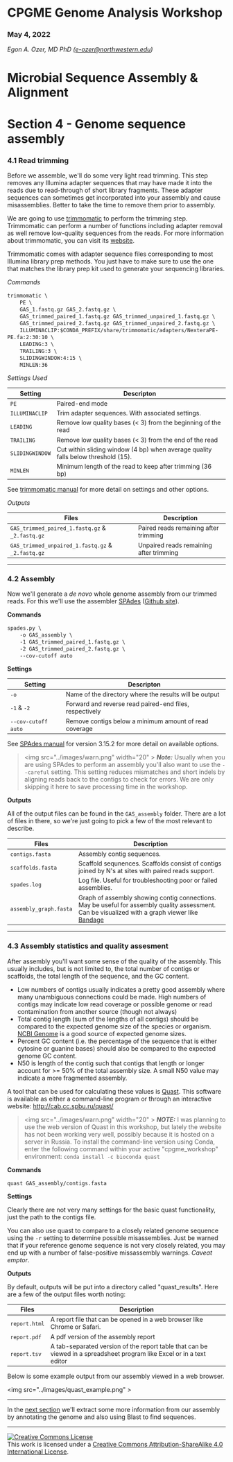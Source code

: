 # CPGME Genome Analysis Workshop

### May 4, 2022

*Egon A. Ozer, MD PhD (<e-ozer@northwestern.edu>)*  

# Microbial Sequence Assembly & Alignment

# Section 4 - Genome sequence assembly

### 4.1 Read trimming

Before we assemble, we'll do some very light read trimming. This step removes any Illumina adapter sequences that may have made it into the reads due to read-through of short library fragments. These adapter sequences can sometimes get incorporated into your assembly and cause misassemblies. Better to take the time to remove them prior to assembly. 

We are going to use [trimmomatic](http://www.usadellab.org/cms/?page=trimmomatic) to perform the trimming step. Trimmomatic can perform a number of functions including adapter removal as well remove low-quality sequences from the reads. For more information about trimmomatic, you can visit its [website](http://www.usadellab.org/cms/?page=trimmomatic). 

Trimmomatic comes with adapter sequence files corresponding to most Illumina library prep methods. You just have to make sure to use the one that matches the library prep kit used to generate your sequencing libraries.

_Commands_ 

```
trimmomatic \ 
    PE \
    GAS_1.fastq.gz GAS_2.fastq.gz \
    GAS_trimmed_paired_1.fastq.gz GAS_trimmed_unpaired_1.fastq.gz \
    GAS_trimmed_paired_2.fastq.gz GAS_trimmed_unpaired_2.fastq.gz \
    ILLUMINACLIP:$CONDA_PREFIX/share/trimmomatic/adapters/NexteraPE-PE.fa:2:30:10 \
    LEADING:3 \
    TRAILING:3 \
    SLIDINGWINDOW:4:15 \
    MINLEN:36
```    
_Settings Used_

Setting | Descripton
--- | ---
`PE` | Paired-end mode
`ILLUMINACLIP` |  Trim adapter sequences. With associated settings.
`LEADING` | Remove low quality bases (< 3) from the beginning of the read  
`TRAILING` | Remove low quality bases (< 3) from the end of the read
`SLIDINGWINDOW` | Cut within sliding window (4 bp) when average quality falls below threshold (15).
`MINLEN` | Minimum length of the read to keep after trimming (36 bp)
   

See [trimmomatic manual](http://www.usadellab.org/cms/uploads/supplementary/Trimmomatic/TrimmomaticManual_V0.32.pdf) for more detail on settings and other options.

_Outputs_

Files | Description
--- | ---
`GAS_trimmed_paired_1.fastq.gz` & `_2.fastq.gz` | Paired reads remaining after trimming
`GAS_trimmed_unpaired_1.fastq.gz` & `_2.fastq.gz` | Unpaired reads remaining after trimming 

---

### 4.2 Assembly

Now we'll generate a _de novo_ whole genome assembly from our trimmed reads. For this we'll use the assembler [SPAdes](https://cab.spbu.ru/software/spades/) ([Github site](https://github.com/ablab/spades)).  

**Commands**

```
spades.py \
    -o GAS_assembly \
    -1 GAS_trimmed_paired_1.fastq.gz \
    -2 GAS_trimmed_paired_2.fastq.gz \
    --cov-cutoff auto 
```

**Settings**

Setting | Descripton
--- | ---
`-o` | Name of the directory where the results will be output
`-1` & `-2` | Forward and reverse read paired-end files, respectively
`--cov-cutoff auto` | Remove contigs below a minimum amount of read coverage

See [SPAdes manual](https://cab.spbu.ru/files/release3.15.2/manual.html) for version 3.15.2 for more detail on available options.

> <img src="../images/warn.png" width="20" \> **_Note:_** Usually when you are using SPAdes to perform an assembly you'll also want to use the `--careful` setting. This setting reduces mismatches and short indels by aligning reads back to the contigs to check for errors. We are only skipping it here to save processing time in the workshop.

**Outputs**

All of the output files can be found in the `GAS_assembly` folder. There are a lot of files in there, so we're just going to pick a few of the most relevant to describe.

Files | Description
--- | ---
`contigs.fasta` | Assembly contig sequences.
`scaffolds.fasta` | Scaffold sequnences. Scaffolds consist of contigs joined by N's at sites with paired reads support.
`spades.log` | Log file. Useful for troubleshooting poor or failed assemblies.
`assembly_graph.fasta` | Graph of assembly showing contig connections. May be useful for assembly quality assessment. Can be visualized with a graph viewer like [Bandage](https://rrwick.github.io/Bandage/)  

---

### 4.3 Assembly statistics and quality assesment

After assembly you'll want some sense of the quality of the assembly. This usually includes, but is not limited to, the total number of contigs or scaffolds, the total length of the sequence, and the GC content. 

* Low numbers of contigs usually indicates a pretty good assembly where many unambiguous connections could be made. High numbers of contigs may indicate low read coverage or possible genome or read contamination from another source (though not always)
* Total contig length (sum of the lengths of all contigs) should be compared to the expected genome size of the species or organism. [NCBI Genome](https://www.ncbi.nlm.nih.gov/genome/) is a good source of expected genome sizes. 
* Percent GC content (i.e. the percentage of the sequence that is either cytosine or guanine bases) should also be compared to the expected genome GC content. 
* N50 is length of the contig such that contigs that length or longer account for >= 50% of the total assembly size. A small N50 value may indicate a more fragmented assembly.

A tool that can be used for calculating these values is [Quast](http://quast.sourceforge.net/quast.html). This software is available as either a command-line program or through an interactive website: <http://cab.cc.spbu.ru/quast/>

> <img src="../images/warn.png" width="20" \> **_NOTE:_** I was planning to use the web version of Quast in this workshop, but lately the website has not been working very well, possibly because it is hosted on a server in Russia. To install the command-line version using Conda, enter the following command within your active "cpgme_workshop" environment: `conda install -c bioconda quast`

**Commands**

```
quast GAS_assembly/contigs.fasta
```

**Settings**

Clearly there are not very many settings for the basic quast functionality, just the path to the contigs file.  

You can also use quast to compare to a closely related genome sequence using the `-r` setting to determine possible misassemblies. Just be warned that if your reference genome sequence is not very closely related, you may end up with a number of false-positive missassembly warnings. _Caveat emptor_. 

**Outputs**

By default, outputs will be put into a directory called "quast_results". Here are a few of the output files worth noting:

Files | Description
--- | ---
`report.html` | A report file that can be opened in a web browser like Chrome or Safari.
`report.pdf` | A pdf version of the assembly report
`report.tsv` | A tab-separated version of the report table that can be viewed in a spreadsheet program like Excel or in a text editor

Below is some example output from our assembly viewed in a web browser. 

<img src="../images/quast_example.png" \>

---

In the [next section](5_annotation.md) we'll extract some more information from our assembly by annotating the genome and also using Blast to find sequences. 

---
<a rel="license" href="http://creativecommons.org/licenses/by-sa/4.0/"><img alt="Creative Commons License" style="border-width:0" src="https://i.creativecommons.org/l/by-sa/4.0/88x31.png" /></a><br />This work is licensed under a <a rel="license" href="http://creativecommons.org/licenses/by-sa/4.0/">Creative Commons Attribution-ShareAlike 4.0 International License</a>.